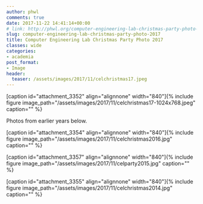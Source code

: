 ```yaml
---
author: phwl
comments: true
date: 2017-11-22 14:41:14+00:00
# link: http://phwl.org/computer-engineering-lab-christmas-party-photo-2017/
slug: computer-engineering-lab-christmas-party-photo-2017
title: Computer Engineering Lab Christmas Party Photo 2017
classes: wide
categories:
- academia
post_format:
- Image
header:
  teaser: /assets/images/2017/11/celchristmas17.jpeg
---
```


[caption id="attachment_3352" align="alignnone" width="840"]{% include figure image_path="/assets/images/2017/11/celchristmas17-1024x768.jpeg" caption="" %}

Photos from earlier years below.

<!-- more -->




[caption id="attachment_3354" align="alignnone" width="840"]{% include figure image_path="/assets/images/2017/11/celchristmas2016.jpg" caption="" %}

[caption id="attachment_3357" align="alignnone" width="840"]{% include figure image_path="/assets/images/2017/11/celparty2015.jpg" caption="" %}

[caption id="attachment_3355" align="alignnone" width="840"]{% include figure image_path="/assets/images/2017/11/celchristmas2014.jpg" caption="" %}
